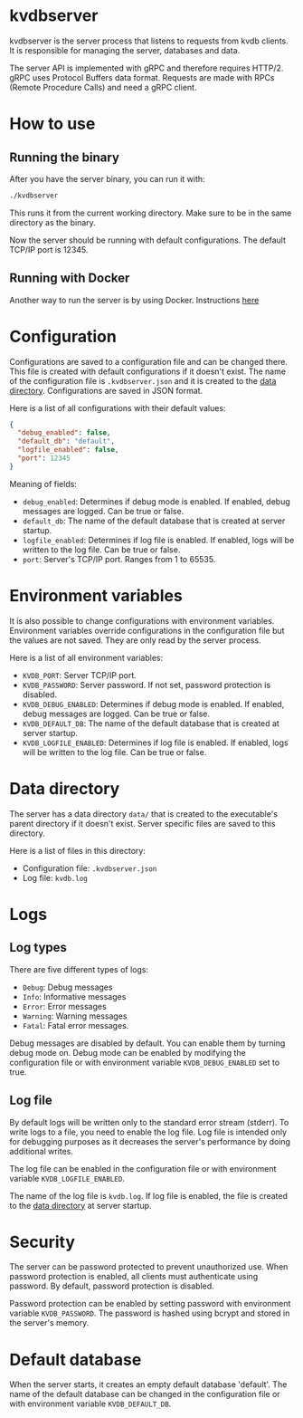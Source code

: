# kvdbserver

kvdbserver is the server process that listens to requests from kvdb clients. It is responsible for managing the server, databases and data.

The server API is implemented with gRPC and therefore requires HTTP/2. gRPC uses Protocol Buffers data format. Requests are made with RPCs (Remote Procedure Calls) and need a gRPC client.

# How to use

## Running the binary

After you have the server binary, you can run it with:

```bash
./kvdbserver
```
This runs it from the current working directory. Make sure to be in the same directory as the binary.

Now the server should be running with default configurations. The default TCP/IP port is 12345.

## Running with Docker

Another way to run the server is by using Docker. Instructions [here](../README.md#docker)

# Configuration

Configurations are saved to a configuration file and can be changed there. This file is created with default configurations if it doesn't exist. The name of the configuration file is `.kvdbserver.json` and it is created to the [data directory](#data-directory). Configurations are saved in JSON format.

Here is a list of all configurations with their default values:

```json
{
  "debug_enabled": false,
  "default_db": "default",
  "logfile_enabled": false,
  "port": 12345
}
```

Meaning of fields:

- `debug_enabled`: Determines if debug mode is enabled. If enabled, debug messages are logged. Can be true or false.
- `default_db`: The name of the default database that is created at server startup.
- `logfile_enabled`: Determines if log file is enabled. If enabled, logs will be written to the log file. Can be true or false.
- `port`: Server's TCP/IP port. Ranges from 1 to 65535.

# Environment variables

It is also possible to change configurations with environment variables. Environment variables override configurations in the configuration file but the values are not saved. They are only read by the server process.

Here is a list of all environment variables:

- `KVDB_PORT`: Server TCP/IP port.
- `KVDB_PASSWORD`: Server password. If not set, password protection is disabled.
- `KVDB_DEBUG_ENABLED`: Determines if debug mode is enabled. If enabled, debug messages are logged. Can be true or false.
- `KVDB_DEFAULT_DB`: The name of the default database that is created at server startup.
- `KVDB_LOGFILE_ENABLED`: Determines if log file is enabled. If enabled, logs will be written to the log file. Can be true or false.

# Data directory

The server has a data directory `data/` that is created to the executable's parent directory if it doesn't exist. Server specific files are saved to this directory.

Here is a list of files in this directory:
- Configuration file: `.kvdbserver.json`
- Log file: `kvdb.log`

# Logs

## Log types

There are five different types of logs:

- `Debug`: Debug messages
- `Info`: Informative messages
- `Error`: Error messages
- `Warning`: Warning messages
- `Fatal`: Fatal error messages.

Debug messages are disabled by default. You can enable them by turning debug mode on. Debug mode can be enabled by modifying the configuration file or with environment variable `KVDB_DEBUG_ENABLED` set to true.

## Log file

By default logs will be written only to the standard error stream (stderr). To write logs to a file, you need to enable the log file. Log file is intended only for debugging purposes as it decreases the server's performance by doing additional writes. 

The log file can be enabled in the configuration file or with environment variable `KVDB_LOGFILE_ENABLED`.

The name of the log file is `kvdb.log`. If log file is enabled, the file is created to the [data directory](#data-directory) at server startup.

# Security

The server can be password protected to prevent unauthorized use. When password protection is enabled, all clients must authenticate using password. By default, password protection is disabled.

Password protection can be enabled by setting password with environment variable `KVDB_PASSWORD`. The password is hashed using bcrypt and stored in the server's memory.

# Default database

When the server starts, it creates an empty default database 'default'. The name of the default database can be changed in the configuration file or with environment variable `KVDB_DEFAULT_DB`.
